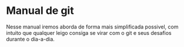 # Manual de git 

Nesse manual iremos aborda de forma mais simplificada possivel, com intuito que qualquer leigo consiga se virar com o git e seus desafios durante o dia-a-dia.